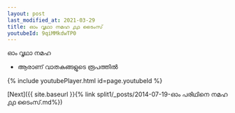 ```yaml
---
layout: post
last_modified_at: 2021-03-29
title: ഓം വൃഥാ നമഹ ൧൧ ടൈംസ്
youtubeId: 9qiMMkdwTP0
---
```

 
 
 ഓം വൃഥാ നമഹ 
 
 -  ആരാണ് വാതകങ്ങളുടെ രൂപത്തിൽ 
 
  
 
  
 
 
 
 
 
 


{% include youtubePlayer.html id=page.youtubeId %}
 
[Next]({{ site.baseurl }}{% link  split1/_posts/2014-07-19-ഓം പരിഥിനെ നമഹ ൧൧ ടൈംസ്.md%})
 
